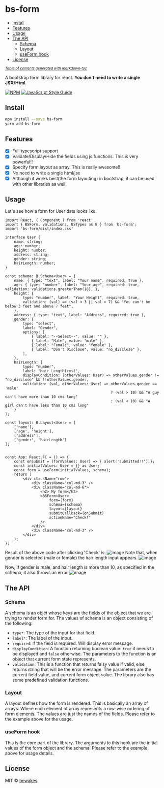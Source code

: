# bs-form

  * [Install](#install)
  * [Features](#features)
  * [Usage](#usage)
  * [The API](#the-api)
    + [Schema](#schema)
    + [Layout](#layout)
    + [useForm hook](#useform-hook)
  * [License](#license)

<small><i><a href='http://ecotrust-canada.github.io/markdown-toc/'>Table of contents generated with markdown-toc</a></i></small>


A bootstrap form library for react. **You don't need to write a single JSX/Html.**

[![NPM](https://img.shields.io/npm/v/bs-form.svg)](https://www.npmjs.com/package/bs-form) [![JavaScript Style Guide](https://img.shields.io/badge/code_style-standard-brightgreen.svg)](https://standardjs.com)

## Install

```bash
npm install --save bs-form
yarn add bs-form
```

## Features
- [x] Full typescript support
- [x] Validate/Display/Hide the fields using js functions. This is very powerful!!
- [x] Specify form layout as array. This is really awesome!!
- [x] No need to write a single html/jsx
- [x] Although it works best(the form layouting) in bootstrap, it can be used with other libraries as well.

## Usage
Let's see how a form for User data looks like.
```tsx
import React, { Component } from 'react'
import { BSForm, validations, BSTypes as B } from 'bs-form';
import 'bs-form/dist/index.css'

interface User {
    name: string;
    age: number;
    height: number;
    address: string;
    gender: string;
    hairLength: number;
}

const schema: B.Schema<User> = {
    name: { type: "text", label: "Your name", required: true },
    age: { type: "number", label: "Your age", required: true, validation: validations.greaterThan(18), },
    height: {
        type: "number", label: "Your Height", required: true,
        validation: (val) => (val < 3 || val > 7) && "You can't be below 3 feet and above 7 feet",
    },
    address: { type: "text", label: "Address", required: true },
    gender: {
        type: "select",
        label: "Gender",
        options: [
            { label: "--Select--", value: "" },
            { label: "Male", value: "male" },
            { label: "Female", value: "female" },
            { label: "Don't Disclose", value: "no_disclose" },
        ],
    },
    hairLength: {
        type: "number",
        label: "Hair Length(cms)",
        displayCondition: (otherValues: User) => otherValues.gender != "no_disclose" && !!otherValues.gender,
        validation: (val, otherValues: User) => otherValues.gender == 'male'
                                                ? (val > 10) && "A guy can't have more than 10 cms long"
                                                : (val < 10) && "A girl can't have less than 10 cms long"
    }
};

const layout: B.Layout<User> = [
    ['name'],
    ['age', 'height'],
    ['address'],
    ['gender', 'hairLength']
];


const App: React.FC = () => {
    const onSubmit = (formValues: User) => { alert('submitted!!');};
    const initialValues: User = {} as User;
    const form = useForm(initialValues, schema);
    return (
        <div className="row">
            <div className="col-md-3" />
            <div className="col-md-6">
                <h2> My form</h2>
                <BSForm<User>
                    form={form}
                    schema={schema}
                    layout={layout}
                    submitCallback={onSubmit}
                    actionName="Check!"
                />
            </div>
            <div className="col-md-3" />
        </div>
    );
};

```
Result of the above code after clicking 'Check' is:
![image](https://user-images.githubusercontent.com/5417640/121902641-3aee4d00-cd47-11eb-8f2e-96b23a3554c2.png)
Note that, when gender is selected (male or female) the hair length input appears.
![image](https://user-images.githubusercontent.com/5417640/121902903-7ab53480-cd47-11eb-85b2-5aa36256e361.png)

Now, if gender is male, and hair length is more than 10, as specified in the schema, it also throws an error
![image](https://user-images.githubusercontent.com/5417640/121903005-93254f00-cd47-11eb-8a73-655cb7152de7.png)


## The API
### Schema
A schema is an objet whose keys are the fields of the object that we are trying to render form for. The values of schema is an object consisting of the following:
- `type*`: The type of the input for that field.
- `label*`: The label of the input.
- `required`: If the field is required. Will display error message.
- `displayCondition`: A function returning boolean value. `true` if needs to be displayed and `false` otherwise. The parameters to the function is an object that current form state represents.
- `validation`: This is a function that returns falsy value if valid, else returns string that will be the error message. The parameters are the current field value, and current form object value. The library also has some predefined validation functions.

### Layout
A layout defines how the form is rendered. This is basically an array of arrays. Where each element of array represents a row-wise  ordering of form elements. The values are just the names of the fields. Please refer to the example above for the usage.


### useForm hook
This is the core part of the library. The arguments to this hook are the initial values of the form object and the schema. Please refer to the example above for usage details.

## License

MIT © [bewakes](https://github.com/bewakes)
